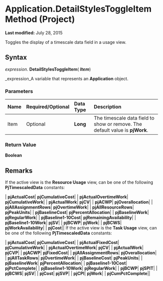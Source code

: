
# Application.DetailStylesToggleItem Method (Project)

 **Last modified:** July 28, 2015

Toggles the display of a timescale data field in a usage view.

## Syntax

 _expression_. **DetailStylesToggleItem**( **_Item_**)

 _expression_A variable that represents an  **Application** object.


### Parameters



|**Name**|**Required/Optional**|**Data Type**|**Description**|
|:-----|:-----|:-----|:-----|
|Item|Optional| **Long**|The timescale data field to show or remove. The default value is  **pjWork**.|

### Return Value

 **Boolean**


## Remarks

If the active view is the  **Resource Usage** view, can be one of the following **PjTimescaledData** constants:



| **pjActualCost**| **pjCumulativeCost**|
| **pjActualOvertimeWork**| **pjCumulativeWork**|
| **pjActualWork**| **pjCV**|
| **pjACWP**| **pjOverallocation**|
| **pjAllAssignmentRows**| **pjOvertimeWork**|
| **pjAllResourceRows**| **pjPeakUnits**|
| **pjBaselineCost**| **pjPercentAllocation**|
| **pjBaselineWork**| **pjRegularWork**|
| **pjBaseline1-10Cost**| **pjRemainingAvailability**|
| **pjBaseline1-10Work**| **pjSV**|
| **pjBCWP**| **pjWork**|
| **pjBCWS**| **pjWorkAvailability**|
| **pjCost**||
If the active view is the  **Task Usage** view, can be one of the following **PjTimescaledData** constants:



| **pjActualCost**| **pjCumulativeCost**|
| **pjActualFixedCost**| **pjCumulativeWork**|
| **pjActualOvertimeWork**| **pjCV**|
| **pjActualWork**| **pjCVP**|
| **pjACWP**| **pjFixedCost**|
| **pjAllAssignmentRows**| **pjOverallocation**|
| **pjAllTaskRows**| **pjOvertimeWork**|
| **pjBaselineCost**| **pjPeakUnits**|
| **pjBaselineWork**| **pjPercentAllocation**|
| **pjBaseline1-10Cost**| **pjPctComplete**|
| **pjBaseline1-10Work**| **pjRegularWork**|
| **pjBCWP**| **pjSPIT**|
| **pjBCWS**| **pjSV**|
| **pjCost**| **pjSVP**|
| **pjCPI**| **pjWork**|
| **pjCumPctComplete**||
